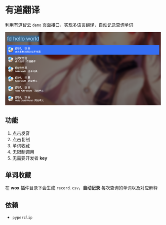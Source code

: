 # 有道翻译

利用有道智云 `demo` 页面接口，实现多语言翻译，自动记录查询单词

![](Images/zero_20181022_162955.png)

## 功能

1. 点击发音
1. 点击复制
1. 单词收藏
1. 无限制调用
1. 无需要开发者 **key**

## 单词收藏

在 **wox** 插件目录下会生成 `record.csv`，**自动记录** 每次查询的单词以及对应解释

## 依赖

-   `pyperclip`
